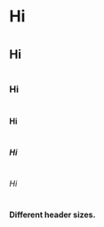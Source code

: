 # <h1> Hi</h1>
# <h2> Hi</h2>
# <h3> Hi</h3>
# <h4> Hi</h4>
# <h5> Hi</h5>
# <h6> Hi</h6>

# <h4> Different header sizes.</h4>



